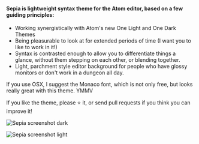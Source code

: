 #### Sepia is lightweight syntax theme for the Atom editor, based on a few guiding principles:

- Working synergistically with Atom's new One Light and One Dark Themes
- Being pleasurable to look at for extended periods of time (I want you to like to work in it!)
- Syntax is contrasted enough to allow you to differentiate things a glance, without them stepping on each other, or blending together.
- Light, parchment style editor background for people who have glossy monitors or don't work in a dungeon all day.

If you use OSX, I suggest the Monaco font, which is not only free, but looks really great with this theme. YMMV

If you like the theme, please :star: it, or send pull requests if you think you can improve it!

![Sepia screenshot dark](https://dl.dropboxusercontent.com/u/57252/Screenshot%202015-02-23%2017.51.29.png)

![Sepia screenshot light](https://dl.dropboxusercontent.com/u/57252/Screenshot%202015-02-23%2017.51.04.png)
